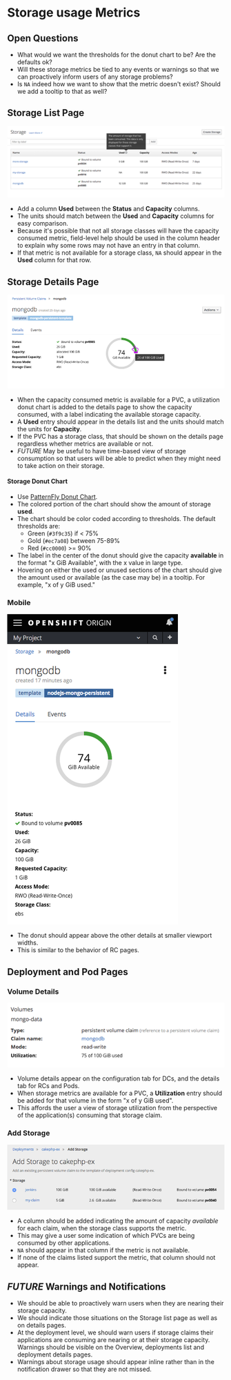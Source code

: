 # Storage usage Metrics

## Open Questions
- What would we want the thresholds for the donut chart to be? Are the defaults ok?
- Will these storage metrics be tied to any events or warnings so that we can proactively inform users of any storage problems?
- Is `NA` indeed how we want to show that the metric doesn't exist? Should we add a tooltip to that as well?

## Storage List Page

![storage list](img/storage-list.png)

- Add a column **Used** between the **Status** and **Capacity** columns.
- The units should match between the **Used** and **Capacity** columns for easy comparison.
- Because it's possible that not all storage classes will have the capacity consumed metric, field-level help should be used in the column header to explain why some rows may not have an entry in that column.
- If that metric is not available for a storage class, `NA` should appear in the **Used** column for that row.


## Storage Details Page
![storage details](img/storage-details.png)
- When the capacity consumed metric is available for a PVC, a utilization donut chart is added to the details page to show the capacity consumed, with a label indicating the available storage capacity.
- A **Used** entry should appear in the details list and the units should match the units for **Capacity**.
- If the PVC has a storage class, that should be shown on the details page regardless whether metrics are available or not.
- *FUTURE* May be useful to have time-based view of storage consumption so that users will be able to predict when they might need to take action on their storage.


#### Storage Donut Chart
- Use [PatternFly Donut Chart](http://www.patternfly.org/pattern-library/data-visualization/donut-chart/#design).
- The colored portion of the chart should show the amount of storage **used**.
- The chart should be color coded according to thresholds. The default thresholds are:
  - Green (`#3f9c35`) if < 75%
  - Gold (`#ec7a08`) between 75-89%
  - Red (`#cc0000`) >= 90%
- The label in the center of the donut should give the capacity **available** in the format "x GiB Available", with the x value in large type.
- Hovering on either the used or unused sections of the chart should give the amount used or available (as the case may be) in a tooltip. For example, "x of y GiB used."

### Mobile
![storage details mobile](img/storage-details-mobile.png)
- The donut should appear above the other details at smaller viewport widths.
- This is similar to the behavior of RC pages.

## Deployment and Pod Pages
### Volume Details
![storage metrics on deployment details pages](img/storage-metrics-on-deployment-details.png)
- Volume details appear on the configuration tab for DCs, and the details tab for RCs and Pods.
- When storage metrics are available for a PVC, a **Utilization** entry should be added for that volume in the form "x of y GiB used".
- This affords the user a view of storage utilization from the perspective of the application(s) consuming that storage claim.


### Add Storage
![storage metrics on add storage pages](img/storage-metrics-on-add-storage.png)
- A column should be added indicating the amount of capacity *available* for each claim, when the storage class supports the metric.
- This may give a user some indication of which PVCs are being consumed by other applications.
- `NA` should appear in that column if the metric is not available.
- If none of the claims listed support the metric, that column should not appear.

## *FUTURE* Warnings and Notifications
- We should be able to proactively warn users when they are nearing their storage capacity.
- We should indicate those situations on the Storage list page as well as on details pages.
- At the deployment level, we should warn users if storage claims their applications are consuming are nearing or at their storage capacity. Warnings should be visible on the Overview, deployments list and deployment details pages.
- Warnings about storage usage should appear inline rather than in the notification drawer so that they are not missed.  
